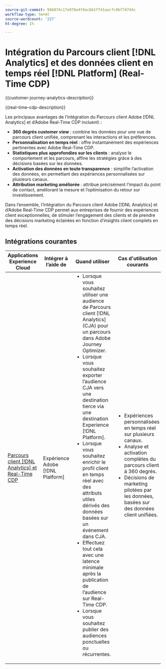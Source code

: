 ```yaml
---
source-git-commit: 94b074c17e976e4f4acbb1ff41aacfc9bf74744c
workflow-type: tm+mt
source-wordcount: '227'
ht-degree: 1%

---
```



# Intégration du Parcours client [!DNL Analytics] et des données client en temps réel [!DNL Platform] (Real-Time CDP)

{{customer-journey-analytics-description}}

{{real-time-cdp-description}}

Les principaux avantages de l’intégration du Parcours client Adobe [!DNL Analytics] et d’Adobe Real-Time CDP incluent\ :

+ **360 degrés customer view** : combine les données pour une vue de parcours client unifiée, comprenant les interactions et les préférences.
+ **Personnalisation en temps réel** : offre instantanément des expériences pertinentes avec Adobe Real-Time CDP.
+ **Statistiques plus approfondies sur les clients** : analyse le comportement et les parcours, affine les stratégies grâce à des décisions basées sur les données.
+ **Activation des données en toute transparence** : simplifie l’activation des données, en permettant des expériences personnalisées sur plusieurs canaux.
+ **Attribution marketing améliorée** : attribue précisément l’impact du point de contact, améliorant la mesure et l’optimisation du retour sur investissement.

Dans l’ensemble, l’intégration du Parcours client Adobe [!DNL Analytics] et d’Adobe Real-Time CDP permet aux entreprises de fournir des expériences client exceptionnelles, de stimuler l’engagement des clients et de prendre des décisions marketing éclairées en fonction d’insights client complets en temps réel.

## Intégrations courantes

<table>
    <thead>
        <tr>
            <th>Applications Experience Cloud</th>
            <th>Intégrer à l’aide de</th>
            <th>Quand utiliser</th>
            <th>Cas d'utilisation courants</th>
        </tr>
    </thead>
    <tbody>
        <tr>
            <td><a href="https://experienceleague.adobe.com/docs/customer-journey-analytics-learn/tutorials/components/audiences/audience-publishing-for-cja.html?lang=fr" target="_blank" rel="noreferrer">Parcours client [!DNL Analytics] et Real-Time CDP</a></td>
            <td>Expérience Adobe [!DNL Platform]</td>
            <td>
                <ul style="margin-top: 0;">
                    <li>Lorsque vous souhaitez utiliser une audience de Parcours client [!DNL Analytics] (CJA) pour un parcours dans Adobe Journey Optimizer.</li>
                    <li>Lorsque vous souhaitez exporter l’audience CJA vers une destination tierce via une destination Experience [!DNL Platform].</li>
                    <li>Lorsque vous souhaitez enrichir le profil client en temps réel avec des attributs utiles dérivés des données basées sur un événement dans CJA.</li>
                    <li>Effectuez tout cela avec une latence minimale après la publication de l’audience sur Real-Time CDP.</li>
                    <li>Lorsque vous souhaitez publier des audiences ponctuelles ou récurrentes.</li>
                </ul>
            </td>
            <td>
              <ul style="margin-top: 0;">
                <li>Expériences personnalisées en temps réel sur plusieurs canaux.</li>
                <li>Analyse et activation complètes du parcours client à 360 degrés.</li>
                <li>Décisions de marketing pilotées par les données, basées sur des données client unifiées.</li>
              </ul>
            </td>
        </tr>        
    </tbody>          
</table>
